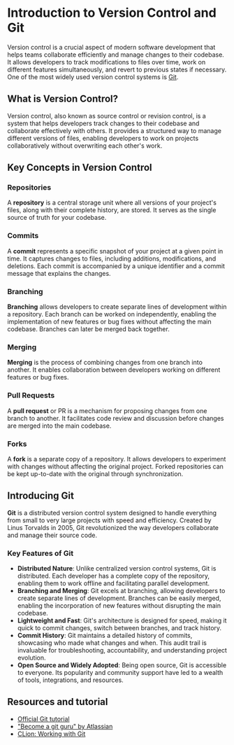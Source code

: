 # Introduction to Version Control and Git

Version control is a crucial aspect of modern software development that helps teams collaborate efficiently and manage changes to their codebase. 
It allows developers to track modifications to files over time, work on different features simultaneously, and revert to previous states if necessary. 
One of the most widely used version control systems is [Git](https://git-scm.com/).

## What is Version Control?

Version control, also known as source control or revision control, is a system that helps developers track changes to their codebase and collaborate effectively with others. 
It provides a structured way to manage different versions of files, enabling developers to work on projects collaboratively without overwriting each other's work.

## Key Concepts in Version Control

### Repositories

A **repository** is a central storage unit where all versions of your project's files, along with their complete history, are stored. It serves as the single source of truth for your codebase.

### Commits

A **commit** represents a specific snapshot of your project at a given point in time. It captures changes to files, including additions, modifications, and deletions. Each commit is accompanied by a unique identifier and a commit message that explains the changes.

### Branching

**Branching** allows developers to create separate lines of development within a repository. Each branch can be worked on independently, enabling the implementation of new features or bug fixes without affecting the main codebase. Branches can later be merged back together.

### Merging

**Merging** is the process of combining changes from one branch into another. It enables collaboration between developers working on different features or bug fixes.

### Pull Requests

A **pull request** or PR is a mechanism for proposing changes from one branch to another. It facilitates code review and discussion before changes are merged into the main codebase.

### Forks

A **fork** is a separate copy of a repository. It allows developers to experiment with changes without affecting the original project. Forked repositories can be kept up-to-date with the original through synchronization.

## Introducing Git

**Git** is a distributed version control system designed to handle everything from small to very large projects with speed and efficiency. 
Created by Linus Torvalds in 2005, Git revolutionized the way developers collaborate and manage their source code.

### Key Features of Git

- **Distributed Nature**: Unlike centralized version control systems, Git is distributed. Each developer has a complete copy of the repository, enabling them to work offline and facilitating parallel development.
- **Branching and Merging**: Git excels at branching, allowing developers to create separate lines of development. Branches can be easily merged, enabling the incorporation of new features without disrupting the main codebase.
- **Lightweight and Fast**: Git's architecture is designed for speed, making it quick to commit changes, switch between branches, and track history.
- **Commit History**: Git maintains a detailed history of commits, showcasing who made what changes and when. This audit trail is invaluable for troubleshooting, accountability, and understanding project evolution.
- **Open Source and Widely Adopted**: Being open source, Git is accessible to everyone. Its popularity and community support have led to a wealth of tools, integrations, and resources.


## Resources and tutorial

- [Official Git tutorial](https://git-scm.com/docs/gittutorial)
- ["Become a git guru" by Atlassian](https://www.atlassian.com/git/tutorials)
- [CLion: Working with Git]([working-with-git-tutorial](https://www.jetbrains.com/help/clion/working-with-git-tutorial.html)https://www.jetbrains.com/help/clion/working-with-git-tutorial.html)
